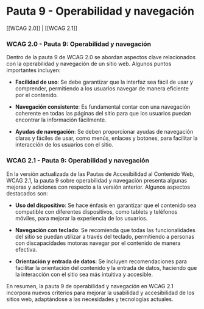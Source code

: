 # Pauta 9 - Operabilidad y navegación

[[WCAG 2.0]] | [[WCAG 2.1]]

### WCAG 2.0 - Pauta 9: Operabilidad y navegación

Dentro de la pauta 9 de WCAG 2.0 se abordan aspectos clave relacionados con la operabilidad y navegación de un sitio web. Algunos puntos importantes incluyen:

- **Facilidad de uso**: Se debe garantizar que la interfaz sea fácil de usar y comprender, permitiendo a los usuarios navegar de manera eficiente por el contenido.
  
- **Navegación consistente**: Es fundamental contar con una navegación coherente en todas las páginas del sitio para que los usuarios puedan encontrar la información fácilmente.

- **Ayudas de navegación**: Se deben proporcionar ayudas de navegación claras y fáciles de usar, como menús, enlaces y botones, para facilitar la interacción de los usuarios con el sitio.

### WCAG 2.1 - Pauta 9: Operabilidad y navegación

En la versión actualizada de las Pautas de Accesibilidad al Contenido Web, WCAG 2.1, la pauta 9 sobre operabilidad y navegación presenta algunas mejoras y adiciones con respecto a la versión anterior. Algunos aspectos destacados son:

- **Uso del dispositivo**: Se hace énfasis en garantizar que el contenido sea compatible con diferentes dispositivos, como tablets y teléfonos móviles, para mejorar la experiencia de los usuarios.

- **Navegación con teclado**: Se recomienda que todas las funcionalidades del sitio se puedan utilizar a través del teclado, permitiendo a personas con discapacidades motoras navegar por el contenido de manera efectiva.

- **Orientación y entrada de datos**: Se incluyen recomendaciones para facilitar la orientación del contenido y la entrada de datos, haciendo que la interacción con el sitio sea más intuitiva y accesible.

En resumen, la pauta 9 de operabilidad y navegación en WCAG 2.1 incorpora nuevos criterios para mejorar la usabilidad y accesibilidad de los sitios web, adaptándose a las necesidades y tecnologías actuales.
